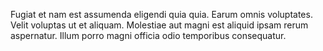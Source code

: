 Fugiat et nam est assumenda eligendi quia quia. Earum omnis voluptates. Velit voluptas ut et aliquam. Molestiae aut magni est aliquid ipsam rerum aspernatur. Illum porro magni officia odio temporibus consequatur.